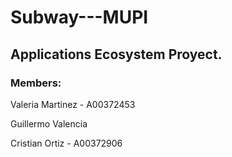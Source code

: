 # Subway---MUPI
## Applications Ecosystem Proyect.

### Members:

Valeria Martinez - A00372453

Guillermo Valencia

Cristian Ortiz - A00372906
